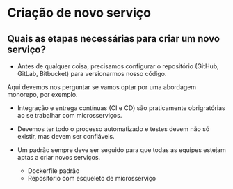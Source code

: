 # Criação de novo serviço

## Quais as etapas necessárias para criar um novo serviço?

- Antes de qualquer coisa, precisamos configurar o repositório (GitHub, GitLab, Bitbucket) para versionarmos nosso código.

Aqui devemos nos perguntar se vamos optar por uma abordagem monorepo, por exemplo.

- Integração e entrega contínuas (CI e CD) são praticamente obrigratórias ao se trabalhar com microsserviços.

- Devemos ter todo o processo automatizado e testes devem não só existir, mas devem ser confiáveis.

- Um padrão sempre deve ser seguido para que todas as equipes estejam aptas a criar novos serviços.
  - Dockerfile padrão
  - Repositório com esqueleto de microsserviço
